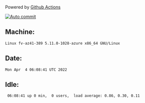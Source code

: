 Powered by [Github Actions](https://github.com/features/actions)

[![Auto commit](https://github.com/gyfary/workstation/workflows/Auto%20commit/badge.svg)](https://github.com/gyfary/workstation/actions?query=workflow%3A%22Auto+commit%22)

## Machine:
```
Linux fv-az41-389 5.11.0-1028-azure x86_64 GNU/Linux
```
## Date:
```
Mon Apr  4 06:08:41 UTC 2022
```
## Idle:
```
 06:08:41 up 0 min,  0 users,  load average: 0.86, 0.30, 0.11
```
